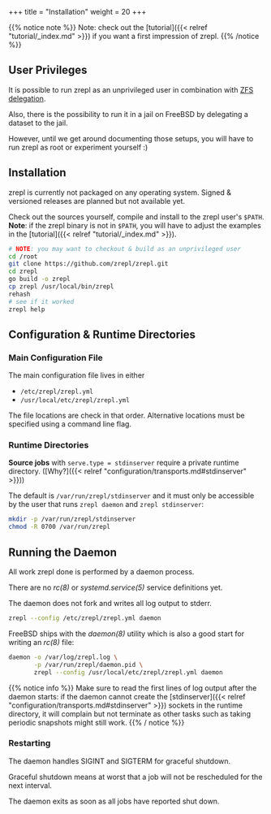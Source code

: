 +++
title = "Installation"
weight = 20
+++

{{% notice note %}}
Note: check out the [tutorial]({{< relref "tutorial/_index.md" >}}) if you want a first impression of zrepl.
{{% /notice %}}

## User Privileges

It is possible to run zrepl as an unprivileged user in combination with
[ZFS delegation](https://www.freebsd.org/doc/handbook/zfs-zfs-allow.html).

Also, there is the possibility to run it in a jail on FreeBSD by delegating a dataset to the jail.

However, until we get around documenting those setups, you will have to run zrepl as root or experiment yourself :)

## Installation

zrepl is currently not packaged on any operating system. Signed & versioned releases are planned but not available yet.

Check out the sources yourself, compile and install to the zrepl user's `$PATH`.<br />
**Note**: if the zrepl binary is not in `$PATH`, you will have to adjust the examples in the [tutorial]({{< relref "tutorial/_index.md" >}}).

```bash
# NOTE: you may want to checkout & build as an unprivileged user
cd /root
git clone https://github.com/zrepl/zrepl.git
cd zrepl
go build -o zrepl
cp zrepl /usr/local/bin/zrepl
rehash
# see if it worked
zrepl help
```



## Configuration & Runtime Directories

### Main Configuration File

The main configuration file lives in either

* `/etc/zrepl/zrepl.yml`
* `/usr/local/etc/zrepl/zrepl.yml`

The file locations are check in that order. Alternative locations must be specified using a command line flag.

### Runtime Directories

**Source jobs** with `serve.type = stdinserver` require a private runtime directory. ([Why?]({{< relref "configuration/transports.md#stdinserver" >}}))

The default is `/var/run/zrepl/stdinserver` and it must only be accessible by the user
that runs `zrepl daemon` and `zrepl stdinserver`:

```bash
mkdir -p /var/run/zrepl/stdinserver
chmod -R 0700 /var/run/zrepl
```

## Running the Daemon

All work zrepl done is performed by a daemon process.

There are no *rc(8)* or *systemd.service(5)* service definitions yet.

The daemon does not fork and writes all log output to stderr.

```bash
zrepl --config /etc/zrepl/zrepl.yml daemon
```

FreeBSD ships with the *daemon(8)* utility which is also a good start for writing an *rc(8)* file:

```bash
daemon -o /var/log/zrepl.log \
       -p /var/run/zrepl/daemon.pid \
       zrepl --config /usr/local/etc/zrepl/zrepl.yml daemon
```

{{% notice info %}}
Make sure to read the first lines of log output after the daemon starts: if the daemon cannot create the [stdinserver]({{< relref "configuration/transports.md#stdinserver" >}}) sockets
in the runtime directory, it will complain but not terminate as other tasks such as taking periodic snapshots might still work.
{{% / notice %}}

### Restarting

The daemon handles SIGINT and SIGTERM for graceful shutdown.

Graceful shutdown means at worst that a job will not be rescheduled for the next interval.

The daemon exits as soon as all jobs have reported shut down.